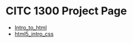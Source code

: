 # CITC 1300 Project Page

<ul>
    <li><a href="intro_to_html/index.html" target="_blank">Intro_to_html</a></li>
    <li><a href="html5_intro_css/index.html" target="_blank">html5_intro_css</a></li>
</ul>


